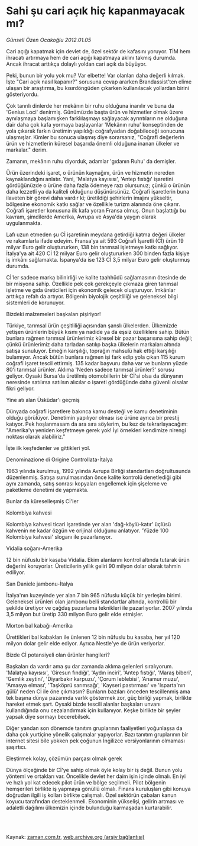# Sahi şu cari açık hiç kapanmayacak mı?

*Günseli Özen Ocakoğlu 2012.01.05*

<td class="columnist-detail">
<p>Cari açığı kapatmak için devlet de, özel sektör de kafasını yoruyor. TİM hem ihracatı artırmaya hem de cari açığı kapatmaya aklını takmış durumda. Ancak ihracat arttıkça dolaylı yoldan cari açık da büyüyor.</p>
<p>
<div id="haberMetinDiv">
<p>Peki, bunun bir yolu yok mu? Var elbette! Var olanları daha değerli kılmak. İşte "Cari açık nasıl kapanır?" sorusuna cevap ararken Brandassist'ten elime ulaşan bir araştırma, bu kısırdöngüden çıkarken kullanılacak yollardan birini gösteriyordu.
<p> Çok tanrılı dinlerde her mekânın bir ruhu olduğuna inanılır ve buna da 'Genius Loci' denirmiş. Günümüzde başta ürün ve hizmetler olmak üzere aynılaşmaya başlamışken farklılaşmayı sağlayacak ayrıntıların ne olduğuna dair daha çok kafa yormaya başlayanlar 'Mekânın ruhu' konseptinden de yola çıkarak farkın üretimin yapıldığı coğrafyadan doğabileceği sonucuna ulaşmışlar. Kimler bu sonuca ulaşmış diye sorarsanız, "Coğrafi değerlerin ürün ve hizmetlerin küresel başarıda önemli olduğuna inanan ülkeler ve markalar." derim.
<p> Zamanın, mekânın ruhu diyorduk, adamlar 'gıdanın Ruhu' da demişler.
<p> Ürün üzerindeki işaret, o ürünün kaynağını, ürün ve hizmetin nereden kaynaklandığını anlatır. Yani, 'Malatya kayısısı', 'Antep fıstığı' işaretini gördüğünüzde o ürüne daha fazla ödemeye razı olursunuz; çünkü o ürünün daha lezzetli ya da kaliteli olduğunu düşünürsünüz. Coğrafi işaretlerin buna ilaveten bir görevi daha vardır ki; üretildiği şehirlerin imajını yükseltir, bölgesine ekonomik katkı sağlar ve özellikle turizm alanında öne çıkarır. Coğrafi işaretler konusuna ilk kafa yoran Fransa olmuş. Onun başlattığı bu kavram, şimdilerde Amerika, Avrupa ve Asya'da yaygın olarak uygulanmakta.
<p> Lafı uzun etmeden şu Cİ işaretinin meydana getirdiği katma değeri ülkeler ve rakamlarla ifade edeyim. Fransa'ya ait 593 Coğrafi İşaretli (Cİ) ürün 19 milyar Euro gelir oluştururken, 138 bin tarımsal işletmeye katkı sağlıyor. İtalya'ya ait 420 Cİ 12 milyar Euro gelir oluştururken 300 binden fazla kişiye iş imkânı sağlamakta. İspanya'da ise 123 Cİ 3,5 milyar Euro gelir oluşturmuş durumda.
<p> Cİ'ler sadece marka bilinirliği ve kalite taahhüdü sağlamasının ötesinde de bir misyona sahip. Özellikle pek çok gerekçeyle çıkmaza giren tarımsal işletme ve gıda üreticileri için ekonomik gelecek oluşturuyor. İmkânlar arttıkça refah da artıyor. Bölgenin biyolojik çeşitliliği ve geleneksel bilgi sistemleri de korunuyor.
<p>Bizdeki malzemeleri başkaları pişiriyor!
<p>Türkiye, tarımsal ürün çeşitliliği açısından şanslı ülkelerden. Ülkemizde yetişen ürünlerin büyük kısmı ya nadide ya da eşsiz özelliklere sahip. Bütün bunlara rağmen tarımsal ürünlerimiz küresel bir pazar başarısına sahip değil; çünkü ürünlerimiz daha tarladan satılıp başka ülkelerin markaları altında satışa sunuluyor. Emeğin karşılığı, toprağın mahsulü hak ettiği karşılığı bulamıyor. Ancak bütün bunlara rağmen işi fark edip yola çıkan 115 kurum coğrafi işaret tescil ettirmiş. 135 kadar başvuru daha var ve bunların yüzde 80'i tarımsal ürünler. Aklıma 'Neden sadece tarımsal ürünler?' sorusu geliyor. Oysaki Bursa'da üretilmiş otomobillerin bir Cİ'si olsa da dünyanın neresinde satılırsa satılsın alıcılar o işareti gördüğünde daha güvenli olsalar fikri geliyor.
<p>Yine atı alan Üsküdar'ı geçmiş
<p>Dünyada coğrafi işaretlere bakınca kamu desteği ve kamu denetiminin olduğu görülüyor. Denetimin yapılıyor olması ise ürüne ayrıca bir prestij katıyor. Pek hoşlanmasam da ara sıra söylerim, bu kez de tekrarlayacağım: "Amerika'yı yeniden keşfetmeye gerek yok! İyi örnekleri kendimize nirengi noktası olarak alabiliriz."
<p> İşte ilk keşfedenler ve gittikleri yol.
<p>Denominazione di Origine Controllata-İtalya
<p>1963 yılında kurulmuş, 1992 yılında Avrupa Birliği standartları doğrultusunda düzenlenmiş. Satışa sunulmasından önce kalite kontrolü denetlediği gibi aynı zamanda, satış sonrası kopyaları engellemek için şişeleme ve paketleme denetimi de yapmakta.
<p>Bunlar da küreselleşmiş Cİ'ler
<p>Kolombiya kahvesi
<p>Kolombiya kahvesi ticari işaretinde yer alan 'dağ-köylü-katır' üçlüsü kahvenin ne kadar özgün ve orijinal olduğunu anlatıyor. 'Yüzde 100 Kolombiya kahvesi' sloganı ile pazarlanıyor.
<p>Vidalia soğanı-Amerika
<p>12 bin nüfuslu bir kasaba Vidalia. Ekim alanlarını kontrol altında tutarak ürün değerini koruyorlar. Üreticilerin yıllık geliri 90 milyon dolar olarak tahmin ediliyor.
<p>San Daniele jambonu-İtalya
<p>İtalya'nın kuzeyinde yer alan 7 bin 965 nüfuslu küçük bir yerleşim birimi. Geleneksel ürünleri olan jambonu belli standartlar altında, kontrollü bir şekilde üretiyor ve çağdaş pazarlama teknikleri ile pazarlıyorlar. 2007 yılında 3,5 milyon but üretip 330 milyon Euro gelir elde etmişler.
<p>Morton bal kabağı-Amerika
<p>Ürettikleri bal kabakları ile ünlenen 12 bin nüfuslu bu kasaba, her yıl 120 milyon dolar gelir elde ediyor. Ayrıca Nestle'ye de ürün veriyorlar.
<p>Bizde Cİ potansiyeli olan ürünler hangileri?
<p>Başkaları da vardır ama şu dar zamanda aklıma gelenleri sıralıyorum. 'Malatya kayısısı', 'Giresun fındığı', 'Aydın inciri', 'Antep fıstığı', 'Maraş biberi', 'Gemlik zeytini', 'Diyarbakır karpuzu', 'Çorum leblebisi', 'Anamur muzu', 'Amasya elması', 'Taşköprü sarımsağı', 'Kayseri pastırması' ve 'Isparta'nın gülü' neden Cİ ile öne çıkmasın? Bunların bazıları önceden tescillenmiş ama tek başına dünya pazarında varlık göstermek zor, güç birliği yapmak, birlikte hareket etmek şart. Oysaki bizde tescili alanlar başkaları unvanı kullandığında onu cezalandırmak için kullanıyor. Keşke birlikte bir şeyler yapsak diye sormayı becerebilsek.
<p> Diğer yandan son dönemde tanıtım gruplarının faaliyetleri yoğunlaşsa da daha çok yurtiçine yönelik çalışmalar yapıyorlar. Bazı tanıtım gruplarının bir internet sitesi bile yokken pek çoğunun İngilizce versiyonlarının olmaması şaşırtıcı.
<p>Eleştirmek kolay, çözümün parçası olmak gerek
<p>Dünya ölçeğinde bir Cİ'ye sahip olmak öyle kolay bir iş değil. Bunun yolu yöntemi ve ortakları var. Öncelikle devlet her daim işin içinde olmalı. En iyi ve hızlı yol kat edecek pilot ürün ve bölge seçilmeli. Pilot bölgenin hemşerileri birlikte iş yapmaya gönüllü olmalı. Finans kuruluşları gibi konuya doğrudan ilgili iş kolları birlikte çalışmalı. Özel sektörün çabaları kanun koyucu tarafından desteklenmeli. Ekonominin yükselişi, gelirin artması ve adaletli dağılımı ülkemizin içinde bulunduğu karmaşadan kurtarabilir. </p></p></p></p></p></p></p></p></p></p></p></p></p></p></p></p></p></p></p></p></p></p></p></p></p></p></p></div>
</p>


<p><br>
		 </br></p></td>

Kaynak: [zaman.com.tr](http://zaman.com.tr/yazar.do?yazino=1224434), [web.archive.org (arşiv bağlantısı)](http://web.archive.org/web/20120114122433/http://www.zaman.com.tr:80/yazar.do?yazino=1224434)
